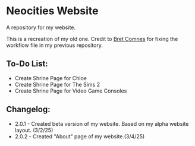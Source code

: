 # Neocities Website

A repository for my website.

This is a recreation of my old one. Credit to [Bret Comnes](https://github.com/bcomnes) for fixing the workflow file in my previous repository.

## To-Do List:

+ Create Shrine Page for Chloe
+ Create Shrine Page for The Sims 2
+ Create Shrine Page for Video Game Consoles

## Changelog:

+ 2.0.1 - Created beta version of my website. Based on my alpha website layout. (3/2/25)
+ 2.0.2 - Created "About" page of my website.(3/4/25)
